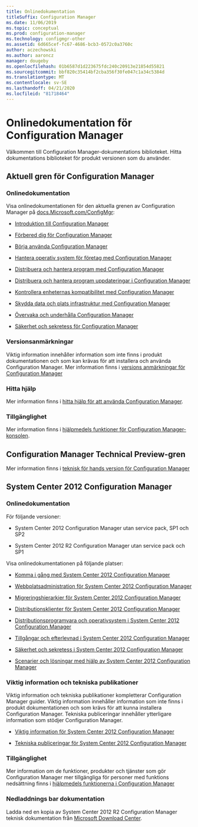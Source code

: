 ```yaml
---
title: Onlinedokumentation
titleSuffix: Configuration Manager
ms.date: 11/06/2019
ms.topic: conceptual
ms.prod: configuration-manager
ms.technology: configmgr-other
ms.assetid: 6d665cef-fc67-4686-bcb3-0572c0a3760c
author: aczechowski
ms.author: aaroncz
manager: dougeby
ms.openlocfilehash: 01b6587d1d223675fdc240c20913e21854d55821
ms.sourcegitcommit: bbf820c35414bf2cba356f30fe047c1a34c5384d
ms.translationtype: MT
ms.contentlocale: sv-SE
ms.lasthandoff: 04/21/2020
ms.locfileid: "81718464"
---
```

# <a name="online-documentation-for-configuration-manager"></a>Onlinedokumentation för Configuration Manager

<!-- this article is a placeholder for the historical CHM file, or F1 help, as all the versions used the same FWLINK to get to help. Due to that, this file is used to help redirect the reader to the product they want help with -->

Välkommen till Configuration Manager-dokumentations biblioteket. Hitta dokumentations biblioteket för produkt versionen som du använder.

## <a name="configuration-manager-current-branch"></a>Aktuell gren för Configuration Manager

### <a name="online-documentation"></a>Onlinedokumentation

Visa onlinedokumentationen för den aktuella grenen av Configuration Manager på [docs.Microsoft.com/ConfigMgr](https://docs.microsoft.com/configmgr):  

- [Introduktion till Configuration Manager](../understand/introduction.md)  

- [Förbered dig för Configuration Manager](../plan-design/get-ready.md)  

- [Börja använda Configuration Manager](../servers/deploy/start-using.md)  

- [Hantera operativ system för företag med Configuration Manager](../../osd/understand/introduction-to-operating-system-deployment.md)  

- [Distribuera och hantera program med Configuration Manager](../../apps/deploy-use/deploy-applications.md)  

- [Distribuera och hantera program uppdateringar i Configuration Manager](../../sum/understand/software-updates-introduction.md)  

- [Kontrollera enheternas kompatibilitet med  Configuration Manager](../../compliance/understand/ensure-device-compliance.md)  

- [Skydda data och plats infrastruktur med Configuration Manager](../../protect/understand/protect-data-and-site-infrastructure.md)  

- [Övervaka och underhålla Configuration Manager](../servers/manage/maintenance-tasks.md)  

- [Säkerhet och sekretess för Configuration Manager](../plan-design/security/security-and-privacy.md)  

### <a name="release-notes"></a>Versionsanmärkningar

Viktig information innehåller information som inte finns i produkt dokumentationen och som kan krävas för att installera och använda Configuration Manager. Mer information finns i [versions anmärkningar för Configuration Manager](../servers/deploy/install/release-notes.md)  

### <a name="find-help"></a>Hitta hjälp

Mer information finns i [hitta hjälp för att använda Configuration Manager](../understand/find-help.md).

### <a name="accessibility"></a>Tillgänglighet

Mer information finns i [hjälpmedels funktioner för Configuration Manager-konsolen](../understand/accessibility-features.md).

## <a name="configuration-manager-technical-preview-branch"></a>Configuration Manager Technical Preview-gren

Mer information finns i [teknisk för hands version för Configuration Manager](../get-started/technical-preview.md)  

## <a name="system-center-2012-configuration-manager"></a>System Center 2012 Configuration Manager

### <a name="online-documentation"></a>Onlinedokumentation

För följande versioner:

- System Center 2012 Configuration Manager utan service pack, SP1 och SP2  

- System Center 2012 R2 Configuration Manager utan service pack och SP1  

Visa onlinedokumentationen på följande platser:  

- [Komma i gång med System Center 2012 Configuration Manager](https://docs.microsoft.com/previous-versions/system-center/system-center-2012-R2/gg682144\(v=technet.10\))  

- [Webbplatsadministration för System Center 2012 Configuration Manager](https://docs.microsoft.com/previous-versions/system-center/system-center-2012-R2/gg681983\(v=technet.10\))  

- [Migreringshierarkier för System Center 2012 Configuration Manager](https://docs.microsoft.com/previous-versions/system-center/system-center-2012-R2/gg682006\(v=technet.10\))  

- [Distributionsklienter för System Center 2012 Configuration Manager](https://docs.microsoft.com/previous-versions/system-center/system-center-2012-R2/gg699391\(v=technet.10\))  

- [Distributionsprogramvara och operativsystem i System Center 2012 Configuration Manager](https://docs.microsoft.com/previous-versions/system-center/system-center-2012-R2/gg699393\(v=technet.10\))  

- [Tillgångar och efterlevnad i System Center 2012 Configuration Manager](https://docs.microsoft.com/previous-versions/system-center/system-center-2012-R2/gg682029\(v=technet.10\))  

- [Säkerhet och sekretess i System Center 2012 Configuration Manager](https://docs.microsoft.com/previous-versions/system-center/system-center-2012-R2/gg682033\(v=technet.10\))  

- [Scenarier och lösningar med hjälp av System Center 2012 Configuration Manager](https://docs.microsoft.com/previous-versions/system-center/system-center-2012-R2/jj884163\(v=technet.10\))  

### <a name="release-notes-and-technical-publications"></a>Viktig information och tekniska publikationer

Viktig information och tekniska publikationer kompletterar Configuration Manager guider. Viktig information innehåller information som inte finns i produkt dokumentationen och som krävs för att kunna installera Configuration Manager. Tekniska publiceringar innehåller ytterligare information som stödjer Configuration Manager.  

- [Viktig information för System Center 2012 Configuration Manager](https://docs.microsoft.com/previous-versions/system-center/system-center-2012-R2/jj870706\(v=technet.10\))  

- [Tekniska publiceringar för System Center 2012 Configuration Manager](https://docs.microsoft.com/previous-versions/system-center/system-center-2012-R2/hh531521\(v=technet.10\))  

### <a name="accessibility"></a>Tillgänglighet

Mer information om de funktioner, produkter och tjänster som gör Configuration Manager mer tillgängliga för personer med funktions nedsättning finns i [hjälpmedels funktionerna i Configuration Manager](https://docs.microsoft.com/previous-versions/system-center/system-center-2012-R2/jj553406\(v=technet.10\))

### <a name="downloadable-documentation"></a>Nedladdnings bar dokumentation

Ladda ned en kopia av System Center 2012 R2 Configuration Manager teknisk dokumentation från [Microsoft Download Center](https://www.microsoft.com/download/details.aspx?id=29901).
